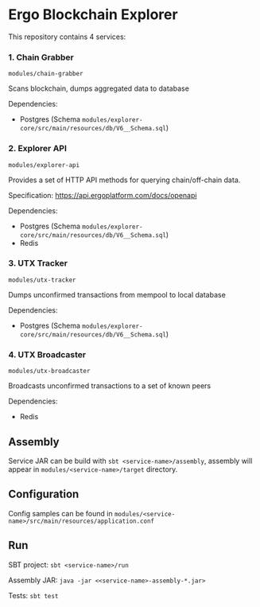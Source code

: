 # Ergo Blockchain Explorer

This repository contains 4 services:

### 1. Chain Grabber

`modules/chain-grabber`

Scans blockchain, dumps aggregated data to database

Dependencies:
- Postgres (Schema `modules/explorer-core/src/main/resources/db/V6__Schema.sql`)

### 2. Explorer API

`modules/explorer-api`

Provides a set of HTTP API methods for querying chain/off-chain data.

Specification: https://api.ergoplatform.com/docs/openapi

Dependencies:
- Postgres (Schema `modules/explorer-core/src/main/resources/db/V6__Schema.sql`)
- Redis

### 3. UTX Tracker

`modules/utx-tracker`

Dumps unconfirmed transactions from mempool to local database

Dependencies:
- Postgres (Schema `modules/explorer-core/src/main/resources/db/V6__Schema.sql`)

### 4. UTX Broadcaster

`modules/utx-broadcaster`

Broadcasts unconfirmed transactions to a set of known peers

Dependencies:
- Redis

## Assembly

Service JAR can be build with `sbt <service-name>/assembly`, assembly will appear in `modules/<service-name>/target` directory.

## Configuration

Config samples can be found in `modules/<service-name>/src/main/resources/application.conf`

## Run

SBT project:
`sbt <service-name>/run`

Assembly JAR:
`java -jar <<service-name>-assembly-*.jar>`

Tests:
`sbt test`
